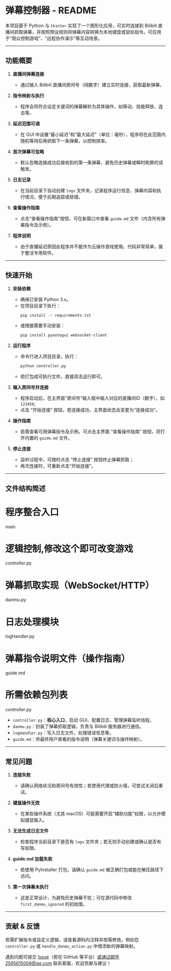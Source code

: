 # 弹幕控制器 - README

本项目基于 Python 与 `tkinter` 实现了一个图形化应用，可实时连接到 Bilibili 直播间抓取弹幕，并按照预设规则将弹幕内容转换为本地键盘或鼠标指令。可应用于“观众控制游戏”、“远程协作演示”等互动场景。

---

## 功能概要

1. **直播间弹幕连接**  
   - 通过输入 Bilibili 直播间房间号（纯数字）建立实时连接，获取最新弹幕。

2. **指令映射与执行**  
   - 程序会将符合设定关键词的弹幕解析为具体操作，如移动、技能释放、连击等。

3. **延迟范围可调**  
   - 在 GUI 中设置“最小延迟”和“最大延迟”（单位：毫秒），程序将在此范围内随机等待后再抓取下一条弹幕，以控制频率。

4. **首次弹幕可忽略**  
   - 默认忽略连接成功后接收到的第一条弹幕，避免历史弹幕或瞬时刷屏的误触发。

5. **日志记录**  
   - 在当前目录下自动创建 `logs` 文件夹，记录程序运行信息、弹幕内容和执行情况，便于后期追踪或排错。

6. **查看操作指南**  
   - 点击“查看操作指南”按钮，可在新窗口中查看 `guide.md` 文件（内含所有弹幕指令及示例）。
7. **程序说明**
   - 由于直播延迟原因此程序并不能作为云操作游戏使用。代码非常简单，属于整活专用软件。
---

## 快速开始

1. **安装依赖**  
   - 确保已安装 Python 3.x。  
   - 在项目目录下执行：  
     ```bash
     pip install -r requirements.txt
     ```
   - 或根据需要手动安装：  
     ```bash
     pip install pyautogui websocket-client
     ```

2. **运行程序**  
   - 命令行进入项目目录，执行：  
     ```bash
     python controller.py
     ```
   - 若打包成可执行文件，直接双击运行即可。

3. **输入房间号并连接**  
   - 程序启动后，在主界面“房间号”输入框中输入对应的直播间ID（数字），如 `123456`;  
   - 点击 “开始连接” 按钮，若连接成功，主界面状态会变更为“连接成功”。

4. **操作指南**  
   - 若需查看可用弹幕指令及示例，可点击主界面 “查看操作指南” 按钮，将打开内置的 `guide.md` 文件。

5. **停止连接**  
   - 监听过程中，可随时点击 “停止连接” 按钮终止弹幕抓取；  
   - 再次连接时，可重新点击“开始连接”。

---

## 文件结构简述
# 程序整合入口
main
# 逻辑控制,修改这个即可改变游戏
controller.py 
# 弹幕抓取实现（WebSocket/HTTP）
danmu.py 
# 日志处理模块 
logHandler.py 
# 弹幕指令说明文件（操作指南） 
guide.md




# 所需依赖包列表
controller.py 
- `controller.py`：**核心入口**，启动 GUI、配置日志、管理弹幕监听线程。  
- `danmu.py`：封装了弹幕抓取逻辑，负责与 Bilibili 服务器进行通信。  
- `logHandler.py`：写入日志文件，处理错误信息等。  
- `guide.md`：供最终用户查看的指令说明（弹幕关键词与操作映射）。  

---

## 常见问题

1. **连接失败**  
   - 请确认网络状况和房间号有效性；若使用代理或防火墙，可尝试关闭后重试。

2. **键鼠操作无效**  
   - 在某些操作系统（尤其 macOS）可能需要开启“辅助功能”权限，以允许模拟键鼠输入。

3. **无法生成日志文件**  
   - 检查程序当前目录下是否有 `logs` 文件夹；若无则手动创建或确认是否有写权限。

4. **guide.md 加载失败**  
   - 若使用 PyInstaller 打包，请确认 `guide.md` 被正确打包或能在解压路径下访问。

5. **第一次弹幕未执行**  
   - 这是正常设计，为避免历史弹幕干扰；可在源代码中修改 `first_danmu_ignored` 的初始值。

---

## 贡献 & 反馈

若需扩展指令或自定义逻辑，请查看源码内注释并按需修改。例如在 `controller.py` 或 `handle_danmu_action.py` 中增添新的弹幕映射。

遇到问题可提交 [Issue](#)（若在 GitHub 等平台）或通过邮件2595615006@qq.com
联系客服，欢迎贡献与建议！
